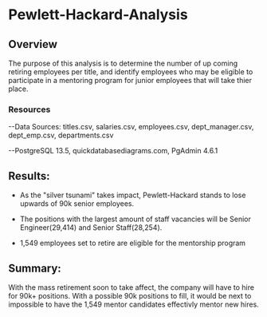 # Pewlett-Hackard-Analysis

## Overview 
The purpose of this analysis is to determine the number of up coming retiring employees per title, and identify employees who may be eligible to participate in a mentoring program for junior employees that will take thier place. 

### Resources
--Data Sources: titles.csv, salaries.csv, employees.csv, dept_manager.csv, dept_emp.csv, departments.csv

--PostgreSQL 13.5, quickdatabasediagrams.com, PgAdmin 4.6.1

## Results: 
- As the "silver tsunami" takes impact, Pewlett-Hackard stands to lose upwards of 90k senior employees. 

- The positions with the largest amount of staff vacancies will be Senior Engineer(29,414) and Senior Staff(28,254). 

- 1,549 employees set to retire are eligible for the mentorship program

## Summary: 
With the mass retirement soon to take affect, the company will have to hire for 90k+ positions. 
With a possible 90k positions to fill, it would be next to impossible to have the 1,549 mentor candidates effectivly mentor new hires.
